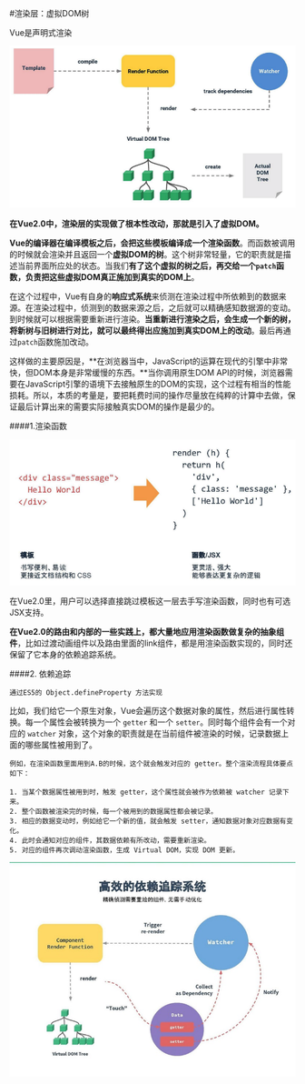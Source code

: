 #渲染层：虚拟DOM树

Vue是声明式渲染

![](/assets/vue-render.png)

**在Vue2.0中，渲染层的实现做了根本性改动，那就是引入了虚拟DOM。**

**Vue的编译器在编译模板之后，会把这些模板编译成一个渲染函数**。而函数被调用的时候就会渲染并且返回一个**虚拟DOM的树**。这个树非常轻量，它的职责就是描述当前界面所应处的状态。当我们**有了这个虚拟的树之后，再交给一个```patch```函数，负责把这些虚拟DOM真正施加到真实的DOM上**。

在这个过程中，Vue有自身的**响应式系统**来侦测在渲染过程中所依赖到的数据来源。在渲染过程中，侦测到的数据来源之后，之后就可以精确感知数据源的变动。到时候就可以根据需要重新进行渲染。**当重新进行渲染之后，会生成一个新的树，将新树与旧树进行对比，就可以最终得出应施加到真实DOM上的改动**。最后再通过```patch```函数施加改动。

这样做的主要原因是，**在浏览器当中，JavaScript的运算在现代的引擎中非常快，但DOM本身是非常缓慢的东西。**当你调用原生DOM API的时候，浏览器需要在JavaScript引擎的语境下去接触原生的DOM的实现，这个过程有相当的性能损耗。所以，本质的考量是，要把耗费时间的操作尽量放在纯粹的计算中去做，保证最后计算出来的需要实际接触真实DOM的操作是最少的。

####1.渲染函数

![](/assets/vue-render-fun.png)

在Vue2.0里，用户可以选择直接跳过模板这一层去手写渲染函数，同时也有可选JSX支持。

**在Vue2.0的路由和内部的一些实践上，都大量地应用渲染函数做复杂的抽象组件**，比如过渡动画组件以及路由里面的link组件，都是用渲染函数实现的，同时还保留了它本身的依赖追踪系统。

####2. 依赖追踪

```
通过ES5的 Object.defineProperty 方法实现
```
比如，我们给它一个原生对象，Vue会遍历这个数据对象的属性，然后进行属性转换。每一个属性会被转换为一个 ```getter``` 和一个 ```setter```。同时每个组件会有一个对应的 ```watcher``` 对象，这个对象的职责就是在当前组件被渲染的时候，记录数据上面的哪些属性被用到了。

```
例如，在渲染函数里面用到A.B的时候，这个就会触发对应的 getter。整个渲染流程具体要点如下：

1. 当某个数据属性被用到时，触发 getter，这个属性就会被作为依赖被 watcher 记录下来。
2. 整个函数被渲染完的时候，每一个被用到的数据属性都会被记录。
3. 相应的数据变动时，例如给它一个新的值，就会触发 setter，通知数据对象对应数据有变化。
4. 此时会通知对应的组件，其数据依赖有所改动，需要重新渲染。
5. 对应的组件再次调动渲染函数，生成 Virtual DOM，实现 DOM 更新。
```

![](/assets/vue-data-tracking.jpg)

